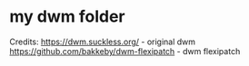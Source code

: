 # my dwm folder
Credits:
https://dwm.suckless.org/ - original dwm
https://github.com/bakkeby/dwm-flexipatch - dwm flexipatch

